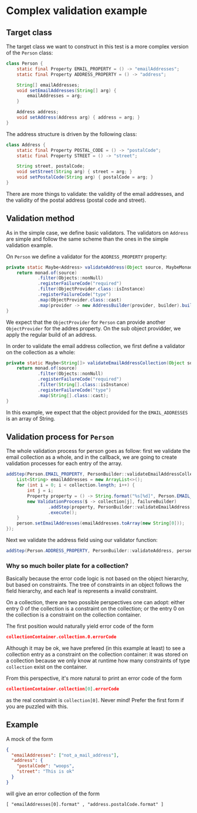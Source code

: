# Complex validation example

## Target class

The target class we want to construct in this test is a more complex
version of the `Person` class:
```java
class Person {
    static final Property EMAIL_PROPERTY = () -> "emailAddresses";
    static final Property ADDRESS_PROPERTY = () -> "address";

    String[] emailAddresses;
    void setEmailAddresses(String[] arg) {
        emailAddresses = arg;
    }

    Address address;
    void setAddress(Address arg) { address = arg; }
}
```
The address structure is driven by the following class:
```java
class Address {
    static final Property POSTAL_CODE = () -> "postalCode";
    static final Property STREET = () -> "street";

    String street, postalCode;
    void setStreet(String arg) { street = arg; }
    void setPostalCode(String arg) { postalCode = arg; }
}
```
There are more things to validate: the validity of the email addresses,
and the validity of the postal address (postal code and street).

## Validation method

As in the simple case, we define basic validators. The validators on
`Address` are simple and follow the same scheme than the ones in the
simple validation example.

On `Person` we define a validator for the `ADDRESS_PROPERTY` property:
```java
private static Maybe<Address> validateAddress(Object source, MaybeMonad monad) {
    return monad.of(source)
            .filter(Objects::nonNull)
            .registerFailureCode("required")
            .filter(ObjectProvider.class::isInstance)
            .registerFailureCode("type")
            .map(ObjectProvider.class::cast)
            .map(provider -> new AddressBuilder(provider, builder).build());
}
```
We expect that the `ObjectProvider` for `Person` can provide another
`ObjectProvider` for the addres property. On the sub object providder,
we apply the regular build of an address.

In order to validate the email address collection, we first define a
validator on the collection as a whole:
```java
private static Maybe<String[]> validateEmailAddressCollection(Object source, MaybeMonad monad) {
    return monad.of(source)
            .filter(Objects::nonNull)
            .registerFailureCode("required")
            .filter(String[].class::isInstance)
            .registerFailureCode("type")
            .map(String[].class::cast);
}
```
In this example, we expect that the object provided for the `EMAIL_ADDRESSES`
is an array of String.

## Validation process for `Person`

The whole validation process for person goes as follow:
first we validate the email collection as a whole, and in the callback,
we are going to create validation processes for each
entry of the array.
```java
addStep(Person.EMAIL_PROPERTY, PersonBuilder::validateEmailAddressCollection, collection -> {
    List<String> emailAddresses = new ArrayList<>();
    for (int i = 0; i < collection.length; i++) {
        int j = i;
        Property property = () -> String.format("%s[%d]", Person.EMAIL_PROPERTY.getName(), j);
        new ValidationProcess($ -> collection[j], failureBuilder)
                .addStep(property, PersonBuilder::validateEmailAddress, emailAddresses::add)
                .execute();
    }
    person.setEmailAddresses(emailAddresses.toArray(new String[0]));
});
```
Next we validate the address field using our validator function:
```java
addStep(Person.ADDRESS_PROPERTY, PersonBuilder::validateAddress, person::setAddress);
```

### Why so much boiler plate for a collection?

Basically because the error code logic is not based on the object hierarchy,
but based on constraints. The tree of constraints in an object follows the
field hierarchy, and each leaf is represents a invalid constraint.

On a collection, there are two possible perspectives one can adopt:
either entry 0 of the collection is a constraint on the collection;
or the entry 0 on the collection is a constraint on the collection container.

The first position would naturally yield error code of the form
```json
collectionContainer.collection.0.errorCode
```
Although it may be ok, we have prefered (in this example at least) to see
a collection entry as a constraint on the collection container:
it was stored on a collection because we only know at runtime how many
constraints of type `collection` exist on the container.

From this perspective, it's more natural to print an error code of the form
```json
collectionContainer.collection[0].errorCode
```
as the real constraint is `collection[0]`. Never mind! Prefer the first
form if you are puzzled with this.

## Example

A mock of the form
```json
{
  "emailAddresses": ["not_a_mail_address"],
  "address": {
    "postalCode": "woops",
    "street": "This is ok"
  }
}
```
will give an error collection of the form
```
[ "emailAddresses[0].format" , "address.postalCode.format" ]
```